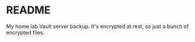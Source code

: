 # README
My home lab Vault server backup.  It's encrypted at rest, so just a bunch of encrypted files.
